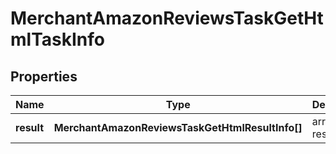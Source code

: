 # MerchantAmazonReviewsTaskGetHtmlTaskInfo

## Properties

| Name | Type | Description | Notes |
|------------ | ------------- | ------------- | -------------|
**result** | **MerchantAmazonReviewsTaskGetHtmlResultInfo[]** | array of results |[optional]|